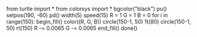 from turtle import *
from colorsys import *
bgcolor("black")
pu()
setpos(190, -60)
pd()
width(5)
speed(15)
R = 1
G = 1
B = 0
for i in range(150):
begin_fill()
color((R, G, B))
circle(150-1, 50)
1t(80)
circle(150-1, 50)
rt(150)
R -= 0.0065
G -= 0.0065
end_fill()
done()
